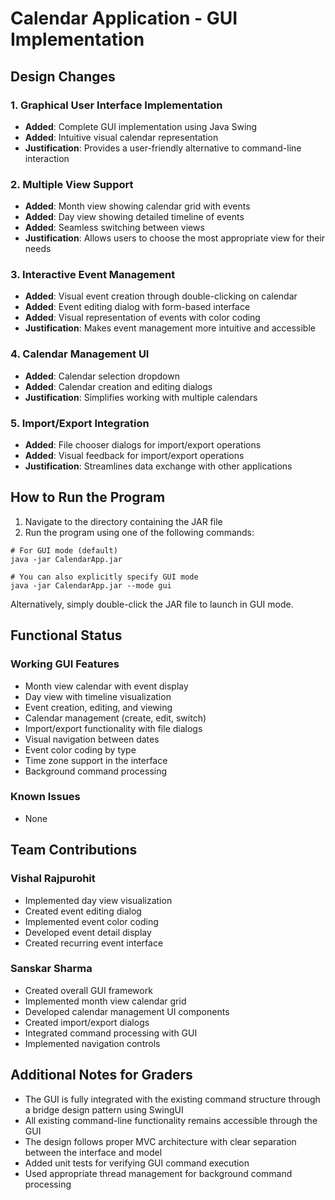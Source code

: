 # Calendar Application - GUI Implementation

## Design Changes

### 1. Graphical User Interface Implementation
- **Added**: Complete GUI implementation using Java Swing
- **Added**: Intuitive visual calendar representation
- **Justification**: Provides a user-friendly alternative to command-line interaction

### 2. Multiple View Support
- **Added**: Month view showing calendar grid with events
- **Added**: Day view showing detailed timeline of events
- **Added**: Seamless switching between views
- **Justification**: Allows users to choose the most appropriate view for their needs

### 3. Interactive Event Management
- **Added**: Visual event creation through double-clicking on calendar
- **Added**: Event editing dialog with form-based interface
- **Added**: Visual representation of events with color coding
- **Justification**: Makes event management more intuitive and accessible

### 4. Calendar Management UI
- **Added**: Calendar selection dropdown
- **Added**: Calendar creation and editing dialogs
- **Justification**: Simplifies working with multiple calendars

### 5. Import/Export Integration
- **Added**: File chooser dialogs for import/export operations
- **Added**: Visual feedback for import/export operations
- **Justification**: Streamlines data exchange with other applications

## How to Run the Program

1. Navigate to the directory containing the JAR file
2. Run the program using one of the following commands:

```
# For GUI mode (default)
java -jar CalendarApp.jar

# You can also explicitly specify GUI mode
java -jar CalendarApp.jar --mode gui
```

Alternatively, simply double-click the JAR file to launch in GUI mode.

## Functional Status

### Working GUI Features
- Month view calendar with event display
- Day view with timeline visualization
- Event creation, editing, and viewing
- Calendar management (create, edit, switch)
- Import/export functionality with file dialogs
- Visual navigation between dates
- Event color coding by type
- Time zone support in the interface
- Background command processing

### Known Issues
- None

## Team Contributions

### Vishal Rajpurohit
- Implemented day view visualization
- Created event editing dialog
- Implemented event color coding
- Developed event detail display
- Created recurring event interface

### Sanskar Sharma
- Created overall GUI framework
- Implemented month view calendar grid
- Developed calendar management UI components
- Created import/export dialogs
- Integrated command processing with GUI
- Implemented navigation controls

## Additional Notes for Graders

- The GUI is fully integrated with the existing command structure through a bridge design pattern using SwingUI
- All existing command-line functionality remains accessible through the GUI
- The design follows proper MVC architecture with clear separation between the interface and model
- Added unit tests for verifying GUI command execution
- Used appropriate thread management for background command processing
